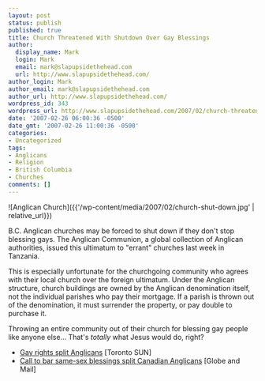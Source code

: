 ```yaml
---
layout: post
status: publish
published: true
title: Church Threatened With Shutdown Over Gay Blessings
author:
  display_name: Mark
  login: Mark
  email: mark@slapupsidethehead.com
  url: http://www.slapupsidethehead.com/
author_login: Mark
author_email: mark@slapupsidethehead.com
author_url: http://www.slapupsidethehead.com/
wordpress_id: 343
wordpress_url: http://www.slapupsidethehead.com/2007/02/church-threatened-shutdown/
date: '2007-02-26 06:00:36 -0500'
date_gmt: '2007-02-26 11:00:36 -0500'
categories:
- Uncategorized
tags:
- Anglicans
- Religion
- British Columbia
- Churches
comments: []
---
```

![Anglican Church]({{'/wp-content/media/2007/02/church-shut-down.jpg' | relative_url}})

B.C. Anglican churches may be forced to shut down if they don't stop blessing gays. The Anglican Communion, a global collection of Anglican authorities, issued this ultimatum to "errant" churches last week in Tanzania.

This is especially unfortunate for the churchgoing community who agrees with their local church over the foreign ultimatum. Under the Anglican structure, church buildings are owned by the Anglican denomination itself, not the individual parishes who pay their mortgage. If a parish is thrown out of the denomination, it must surrender the property, or pay double to purchase it.

Throwing an entire community out of their church for blessing gay people like anyone else... That's _totally_ what Jesus would do, right?

- [Gay rights split Anglicans](http://torontosun.com/Lifestyle/2007/02/25/3664506-sun.html) [Toronto SUN]
- [Call to bar same-sex blessings split Canadian Anglicans](http://www.canada.com/nationalpost/news/story.html?id=e562007f-cc3c-470c-82d1-a1e483bc1de7&k=22399&p=2) [Globe and Mail]
